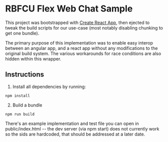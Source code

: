 # RBFCU Flex Web Chat Sample

This project was bootstrapped with [Create React App](https://github.com/facebookincubator/create-react-app), then ejected to tweak the build scripts for our use-case (most notably disabling chunking to get one bundle).

The primary purpose of this implementation was to enable easy interop between an angular app, and a react app without any modifications to the original build system. The various workarounds for race conditions are also hidden within this wrapper.

## Instructions

1. Install all dependencies by running:
```
npm install
```

2. Build a bundle
```
npm run build
```

There's an example implementation and test file you can open in public/index.html -- the dev server (via npm start) does not currently work so the sids are hardcoded, that should be addressed at a later date.
